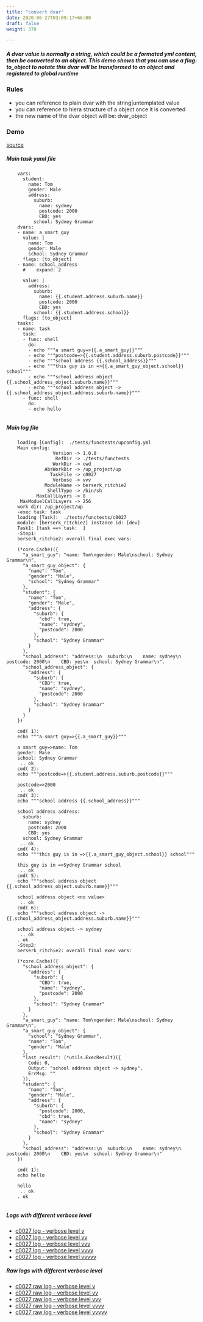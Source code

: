 ```yaml
---
title: "convert dvar"
date: 2020-06-27T03:09:17+66:00
draft: false
weight: 370

---
```


##### A dvar value is normally a string, which could be a formated yml content, then be converted to an object. This demo shows that you can use a flag: to_object to notate this dvar will be transformed to an object and registered to global runtime


### Rules


* you can reference to plain dvar with the string|untemplated value
* you can reference to hiera structure of a object once it is converted
* the new name of the dvar object will be: dvar_object











### Demo








[source](https://github.com/upcmd/up/blob/master/tests/functests/c0027.yml)

##### Main task yaml file
```
    vars:
      student:
        name: Tom
        gender: Male
        address:
          suburb:
            name: sydney
            postcode: 2000
            CBD: yes
          school: Sydney Grammar
    dvars:
    - name: a_smart_guy
      value: |
        name: Tom
        gender: Male
        school: Sydney Grammar
      flags: [to_object]
    - name: school_address
      #    expand: 2
    
      value: |
        address:
          suburb:
            name: {{.student.address.suburb.name}}
            postcode: 2000
            CBD: yes
          school: {{.student.address.school}}
      flags: [to_object]
    tasks:
    - name: task
      task:
      - func: shell
        do:
        - echo """a smart guy=>{{.a_smart_guy}}"""
        - echo """postcode=>{{.student.address.suburb.postcode}}"""
        - echo """school address {{.school_address}}"""
        - echo """this guy is in =>{{.a_smart_guy_object.school}} school"""
        - echo """school address object {{.school_address_object.suburb.name}}"""
        - echo """school address object -> {{.school_address_object.address.suburb.name}}"""
      - func: shell
        do:
        - echo hello
    
```
##### Main log file
```
    loading [Config]:  ./tests/functests/upconfig.yml
    Main config:
                 Version -> 1.0.0
                  RefDir -> ./tests/functests
                 WorkDir -> cwd
              AbsWorkDir -> /up_project/up
                TaskFile -> c0027
                 Verbose -> vvv
              ModuleName -> berserk_ritchie2
               ShellType -> /bin/sh
           MaxCallLayers -> 8
     MaxModuelCallLayers -> 256
    work dir: /up_project/up
    -exec task: task
    loading [Task]:  ./tests/functests/c0027
    module: [berserk_ritchie2] instance id: [dev]
    Task1: [task ==> task:  ]
    -Step1:
    berserk_ritchie2: overall final exec vars:
    
    (*core.Cache)({
      "a_smart_guy": "name: Tom\ngender: Male\nschool: Sydney Grammar\n",
      "a_smart_guy_object": {
        "name": "Tom",
        "gender": "Male",
        "school": "Sydney Grammar"
      },
      "student": {
        "name": "Tom",
        "gender": "Male",
        "address": {
          "suburb": {
            "cbd": true,
            "name": "sydney",
            "postcode": 2000
          },
          "school": "Sydney Grammar"
        }
      },
      "school_address": "address:\n  suburb:\n    name: sydney\n    postcode: 2000\n    CBD: yes\n  school: Sydney Grammar\n",
      "school_address_object": {
        "address": {
          "suburb": {
            "CBD": true,
            "name": "sydney",
            "postcode": 2000
          },
          "school": "Sydney Grammar"
        }
      }
    })
    
    cmd( 1):
    echo """a smart guy=>{{.a_smart_guy}}"""
    
    a smart guy=>name: Tom
    gender: Male
    school: Sydney Grammar
     .. ok
    cmd( 2):
    echo """postcode=>{{.student.address.suburb.postcode}}"""
    
    postcode=>2000
     .. ok
    cmd( 3):
    echo """school address {{.school_address}}"""
    
    school address address:
      suburb:
        name: sydney
        postcode: 2000
        CBD: yes
      school: Sydney Grammar
     .. ok
    cmd( 4):
    echo """this guy is in =>{{.a_smart_guy_object.school}} school"""
    
    this guy is in =>Sydney Grammar school
     .. ok
    cmd( 5):
    echo """school address object {{.school_address_object.suburb.name}}"""
    
    school address object <no value>
     .. ok
    cmd( 6):
    echo """school address object -> {{.school_address_object.address.suburb.name}}"""
    
    school address object -> sydney
     .. ok
    . ok
    -Step2:
    berserk_ritchie2: overall final exec vars:
    
    (*core.Cache)({
      "school_address_object": {
        "address": {
          "suburb": {
            "CBD": true,
            "name": "sydney",
            "postcode": 2000
          },
          "school": "Sydney Grammar"
        }
      },
      "a_smart_guy": "name: Tom\ngender: Male\nschool: Sydney Grammar\n",
      "a_smart_guy_object": {
        "school": "Sydney Grammar",
        "name": "Tom",
        "gender": "Male"
      },
      "last_result": (*utils.ExecResult)({
        Code: 0,
        Output: "school address object -> sydney",
        ErrMsg: ""
      }),
      "student": {
        "name": "Tom",
        "gender": "Male",
        "address": {
          "suburb": {
            "postcode": 2000,
            "cbd": true,
            "name": "sydney"
          },
          "school": "Sydney Grammar"
        }
      },
      "school_address": "address:\n  suburb:\n    name: sydney\n    postcode: 2000\n    CBD: yes\n  school: Sydney Grammar\n"
    })
    
    cmd( 1):
    echo hello
    
    hello
     .. ok
    . ok
    
```


##### Logs with different verbose level
* [c0027 log - verbose level v](../../logs/c0027_v)
* [c0027 log - verbose level vv](../../logs/c0027_vv)
* [c0027 log - verbose level vvv](../../logs/c0027_vvvv)
* [c0027 log - verbose level vvvv](../../logs/c0027_vvvv)
* [c0027 log - verbose level vvvvv](../../logs/c0027_vvvvv)

##### Raw logs with different verbose level
* [c0027 raw log - verbose level v](../../reflogs/c0027_v.log)
* [c0027 raw log - verbose level vv](../../reflogs/c0027_vv.log)
* [c0027 raw log - verbose level vvv](../../reflogs/c0027_vvv.log)
* [c0027 raw log - verbose level vvvv](../../reflogs/c0027_vvvv.log)
* [c0027 raw log - verbose level vvvvv](../../reflogs/c0027_vvvvv.log)







